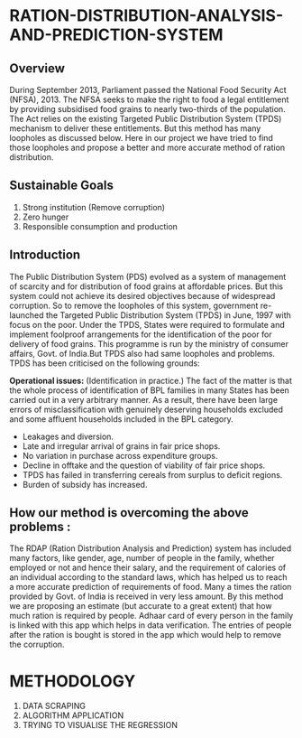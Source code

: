 # RATION-DISTRIBUTION-ANALYSIS-AND-PREDICTION-SYSTEM

## **Overview**

During September 2013, Parliament passed the National Food Security Act (NFSA), 2013. The NFSA seeks to make the right to food a legal entitlement by providing subsidised food grains to nearly two-thirds of the population. The Act relies on the existing Targeted Public Distribution System (TPDS) mechanism to deliver these entitlements. But this method has many loopholes as discussed below. Here in our project we have tried to find those loopholes and propose a better and more accurate method of ration distribution.

## **Sustainable Goals**

   1. Strong institution (Remove corruption)
   2. Zero hunger
   3. Responsible consumption and production

## **Introduction**

   The Public Distribution System (PDS) evolved as a system of management of scarcity and for distribution of food grains at affordable prices. But this system could not achieve its desired objectives because of widespread corruption. So to remove the loopholes of this system, government re-launched the Targeted Public Distribution System (TPDS) in June, 1997 with focus on the poor. Under the TPDS, States were required to formulate and implement foolproof arrangements for the identification of the poor for delivery of food grains. This programme is run by the ministry of consumer affairs, Govt. of India.But TPDS also had same loopholes and problems. TPDS has been criticised on the following grounds:
       
**Operational issues:** (Identification in practice.) The fact of the matter is that the whole process of identification of BPL families in many States has been carried out in a very arbitrary manner. As a result, there have been large errors of misclassification with genuinely deserving households excluded and some affluent households included in the BPL category.

   * Leakages and diversion.
   * Late and irregular arrival of grains in fair price shops.
   * No variation in purchase across expenditure groups.
   * Decline in offtake and the question of viability of fair price shops.
   * TPDS has failed in transferring cereals from surplus to deficit regions.
   * Burden of subsidy has increased.

## **How our method is overcoming the above problems :**

The RDAP (Ration Distribution Analysis and Prediction) system has included many factors, like gender, age, number of people in the family, whether employed or not and hence their salary, and the requirement of calories of an individual according to the standard laws, which has helped us to reach a more accurate prediction of requirements of food.
Many a times the ration provided by Govt. of India is received in very less amount. By this method we are proposing an estimate (but accurate to a great extent) that how much ration is required by people.
Adhaar card of every person in the family is linked with this app which helps in data verification. The entries of people after the ration is bought is stored in the app which would help to remove the corruption.

# METHODOLOGY

   1. DATA SCRAPING
   2. ALGORITHM APPLICATION
   3. TRYING TO VISUALISE THE REGRESSION

